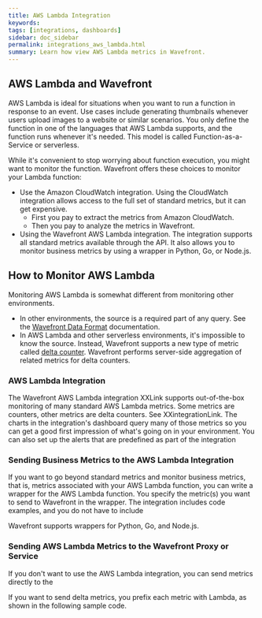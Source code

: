 ```yaml
---
title: AWS Lambda Integration
keywords:
tags: [integrations, dashboards]
sidebar: doc_sidebar
permalink: integrations_aws_lambda.html
summary: Learn how view AWS Lambda metrics in Wavefront.
---
```


## AWS Lambda and Wavefront

AWS Lambda is ideal for situations when you want to run a function in response to an event. Use cases include generating thumbnails whenever users upload images to a website or similar scenarios. You only define the function in one of the languages that AWS Lambda supports, and the function runs whenever it's needed. This model is called Function-as-a-Service or serverless.

While it's convenient to stop worrying about function execution, you might want to monitor the function. Wavefront offers these choices to monitor your Lambda function:
* Use the Amazon CloudWatch integration. Using the CloudWatch integration allows access to the full set of standard metrics, but it can get expensive.
  - First you pay to extract the metrics from Amazon CloudWatch.
  - Then you pay to analyze the metrics in Wavefront.
* Using the Wavefront AWS Lambda integration. The integration supports all standard metrics available through the API. It also allows you to monitor business metrics by using a wrapper in Python, Go, or Node.js. 

## How to Monitor AWS Lambda

Monitoring AWS Lambda is somewhat different from monitoring other environments.
* In other environments, the source is a required part of any query. See the [Wavefront Data Format](wavefront_data_format.html) documentation.
* In AWS Lambda and other serverless environments, it's impossible to know the source. Instead, Wavefront supports a new type of metric called [delta counter](delta_counters.html). Wavefront performs server-side aggregation of related metrics for delta counters.

### AWS Lambda Integration

The Wavefront AWS Lambda integration XXLink supports out-of-the-box monitoring of many standard AWS Lambda metrics. Some metrics are counters, other metrics are delta counters. See XXintegrationLink. The charts in the integration's dashboard query many of those metrics so you can get a good first impression of what's going on in your environment. You can also set up the alerts that are predefined as part of the integration

### Sending Business Metrics to the AWS Lambda Integration

If you want to go beyond standard metrics and monitor business metrics, that is, metrics associated with your AWS Lambda function, you can write a wrapper for the AWS Lambda function. You specify the metric(s) you want to send to Wavefront in the wrapper. The integration includes code examples, and you do not have to include

Wavefront supports wrappers for Python, Go, and Node.js.

### Sending AWS Lambda Metrics to the Wavefront Proxy or Service

If you don't want to use the AWS Lambda integration, you can send metrics directly to the

If you want to send delta metrics, you prefix each metric with Lambda, as shown in the following sample code.
